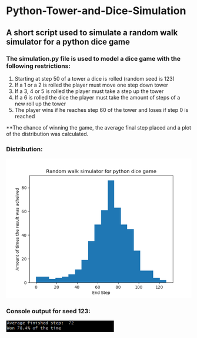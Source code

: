 # Python-Tower-and-Dice-Simulation
## A short script used to simulate a random walk simulator for a python dice game

### The simulation.py file is used to model a dice game with the following restrictions:

  1) Starting at step 50 of a tower a dice is rolled (random seed is 123)
  2) If a 1 or a 2 is rolled the player must move one step down tower
  3) If a 3, 4 or 5 is rolled the player must take a step up the tower
  4) If a 6 is rolled the dice the player must take the amount of steps of a new roll up the tower
  5) The player wins if he reaches step 60 of the tower and loses if step 0 is reached
  
  **The chance of winning the game, the average final step placed and a plot of the distribution was calculated.

### Distribution:
![Alt text](./output/Figure_1.png?raw=true "Distribution of walks")

### Console output for seed 123:
![Alt text](./output/output.PNG?raw=true "Console output")


